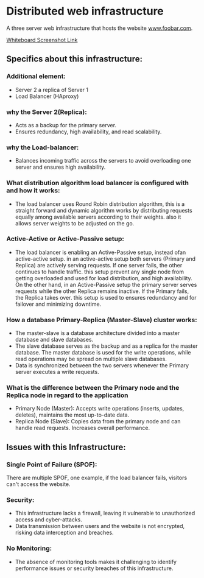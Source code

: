 # Distributed web infrastructure

A three server web infrastructure that hosts the website www.foobar.com.

[Whiteboard Screenshot Link](https://photos.app.goo.gl/LTVLQYEWhbqiHUqZ9)

## Specifics about this infrastructure:
### Additional element:
- Server 2 a replica of Server 1
- Load Balancer (HAproxy)

### why the Server 2(Replica):
- Acts as a backup for the primary server.
- Ensures redundancy, high availability, and read scalability.

### why the Load-balancer:
- Balances incoming traffic across the servers to avoid overloading one server and ensures high availability.

### What distribution algorithm load balancer is configured with and how it works:
- The load balancer uses Round Robin distribution algorithm, this is a straight forward and dynamic algorithm works by distributing requests equally among available servers according to their weights. also it allows server weights to be adjusted on the go.

### Active-Active or Active-Passive setup:
- The load balancer is enabling an Active-Passive setup, instead ofan active-active setup. in an active-active setup both servers (Primary and Replica) are actively serving requests. If one server fails, the other continues to handle traffic. this setup prevent any single node from getting overloaded and used for load distribution, and high availability. On the other hand, in an Active-Passive setup the primary server serves requests while the other Replica remains inactive. If the Primary fails, the Replica takes over. this setup is used to ensures redundancy and for failover and minimizing downtime.

### How a database Primary-Replica (Master-Slave) cluster works:
- The master-slave is a database architecture divided into a master database and slave databases.
- The slave database serves as the backup and as a replica for the master database. The master database is used for the write operations, while read operations may be spread on multiple slave databases.
- Data is synchronized between the two servers whenever the Primary server executes a write requests.

### What is the difference between the Primary node and the Replica node in regard to the application
- Primary Node (Master): Accepts write operations (inserts, updates, deletes), maintains the most up-to-date data.
- Replica Node (Slave): Copies data from the primary node and can handle read requests. Increases overall performance.

## Issues with this Infrastructure:

### Single Point of Failure (SPOF):
There are multiple SPOF, one example, if the load balancer fails, visitors can't access the website.

### Security:
- This infrastructure lacks a firewall, leaving it vulnerable to unauthorized access and cyber-attacks.
- Data transmission between users and the website is not encrypted, risking data interception and breaches.

### No Monitoring:
- The absence of monitoring tools makes it challenging to identify performance issues or security breaches of this infrastructure.
